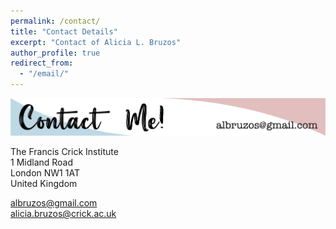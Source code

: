 ```yaml
---
permalink: /contact/
title: "Contact Details"
excerpt: "Contact of Alicia L. Bruzos"
author_profile: true
redirect_from: 
  - "/email/"
---
```


<img src='/images/ContactMe_v1.png'>  

The Francis Crick Institute  
1 Midland Road  
London NW1 1AT  
United Kingdom  

albruzos@gmail.com  
alicia.bruzos@crick.ac.uk  

